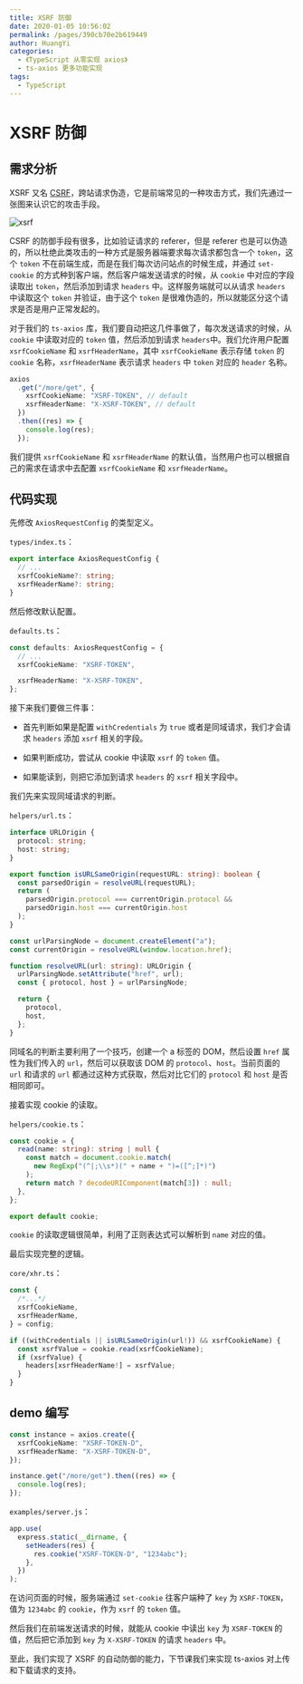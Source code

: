 ```yaml
---
title: XSRF 防御
date: 2020-01-05 10:56:02
permalink: /pages/390cb70e2b619449
author: HuangYi
categories:
  - 《TypeScript 从零实现 axios》
  - ts-axios 更多功能实现
tags:
  - TypeScript
---
```


# XSRF 防御

## 需求分析

XSRF 又名 [CSRF](<https://developer.mozilla.org/en-US/docs/Learn/Server-side/First_steps/Website_security#Cross-Site_Request_Forgery_(CSRF)>)，跨站请求伪造，它是前端常见的一种攻击方式，我们先通过一张图来认识它的攻击手段。

![xsrf](https://cdn.jsdelivr.net/gh/xugaoyi/image_store/blog/20200105110743.png "xsrf")

CSRF 的防御手段有很多，比如验证请求的 referer，但是 referer 也是可以伪造的，所以杜绝此类攻击的一种方式是服务器端要求每次请求都包含一个 `token`，这个 `token` 不在前端生成，而是在我们每次访问站点的时候生成，并通过 `set-cookie` 的方式种到客户端，然后客户端发送请求的时候，从 `cookie` 中对应的字段读取出 `token`，然后添加到请求 `headers` 中。这样服务端就可以从请求 `headers` 中读取这个 `token` 并验证，由于这个 `token` 是很难伪造的，所以就能区分这个请求是否是用户正常发起的。

对于我们的 `ts-axios` 库，我们要自动把这几件事做了，每次发送请求的时候，从 `cookie` 中读取对应的 `token` 值，然后添加到请求 `headers`中。我们允许用户配置 `xsrfCookieName` 和 `xsrfHeaderName`，其中 `xsrfCookieName` 表示存储 `token` 的 `cookie` 名称，`xsrfHeaderName` 表示请求 `headers` 中 `token` 对应的 `header` 名称。

```typescript
axios
  .get("/more/get", {
    xsrfCookieName: "XSRF-TOKEN", // default
    xsrfHeaderName: "X-XSRF-TOKEN", // default
  })
  .then((res) => {
    console.log(res);
  });
```

我们提供 `xsrfCookieName` 和 `xsrfHeaderName` 的默认值，当然用户也可以根据自己的需求在请求中去配置 `xsrfCookieName` 和 `xsrfHeaderName`。

## 代码实现

先修改 `AxiosRequestConfig` 的类型定义。

`types/index.ts`：

```typescript
export interface AxiosRequestConfig {
  // ...
  xsrfCookieName?: string;
  xsrfHeaderName?: string;
}
```

然后修改默认配置。

`defaults.ts`：

```typescript
const defaults: AxiosRequestConfig = {
  // ...
  xsrfCookieName: "XSRF-TOKEN",

  xsrfHeaderName: "X-XSRF-TOKEN",
};
```

接下来我们要做三件事：

- 首先判断如果是配置 `withCredentials` 为 `true` 或者是同域请求，我们才会请求 `headers` 添加 `xsrf` 相关的字段。

- 如果判断成功，尝试从 cookie 中读取 `xsrf` 的 `token` 值。

- 如果能读到，则把它添加到请求 `headers` 的 `xsrf` 相关字段中。

我们先来实现同域请求的判断。

`helpers/url.ts`：

```typescript
interface URLOrigin {
  protocol: string;
  host: string;
}

export function isURLSameOrigin(requestURL: string): boolean {
  const parsedOrigin = resolveURL(requestURL);
  return (
    parsedOrigin.protocol === currentOrigin.protocol &&
    parsedOrigin.host === currentOrigin.host
  );
}

const urlParsingNode = document.createElement("a");
const currentOrigin = resolveURL(window.location.href);

function resolveURL(url: string): URLOrigin {
  urlParsingNode.setAttribute("href", url);
  const { protocol, host } = urlParsingNode;

  return {
    protocol,
    host,
  };
}
```

同域名的判断主要利用了一个技巧，创建一个 a 标签的 DOM，然后设置 `href` 属性为我们传入的 `url`，然后可以获取该 DOM 的 `protocol`、`host`。当前页面的 `url` 和请求的 `url` 都通过这种方式获取，然后对比它们的 `protocol` 和 `host` 是否相同即可。

接着实现 cookie 的读取。

`helpers/cookie.ts`：

```typescript
const cookie = {
  read(name: string): string | null {
    const match = document.cookie.match(
      new RegExp("(^|;\\s*)(" + name + ")=([^;]*)")
    );
    return match ? decodeURIComponent(match[3]) : null;
  },
};

export default cookie;
```

`cookie` 的读取逻辑很简单，利用了正则表达式可以解析到 `name` 对应的值。

最后实现完整的逻辑。

`core/xhr.ts`：

```typescript
const {
  /*...*/
  xsrfCookieName,
  xsrfHeaderName,
} = config;

if ((withCredentials || isURLSameOrigin(url!)) && xsrfCookieName) {
  const xsrfValue = cookie.read(xsrfCookieName);
  if (xsrfValue) {
    headers[xsrfHeaderName!] = xsrfValue;
  }
}
```

## demo 编写

```typescript
const instance = axios.create({
  xsrfCookieName: "XSRF-TOKEN-D",
  xsrfHeaderName: "X-XSRF-TOKEN-D",
});

instance.get("/more/get").then((res) => {
  console.log(res);
});
```

`examples/server.js`：

```javascript
app.use(
  express.static(__dirname, {
    setHeaders(res) {
      res.cookie("XSRF-TOKEN-D", "1234abc");
    },
  })
);
```

在访问页面的时候，服务端通过 `set-cookie` 往客户端种了 `key` 为 `XSRF-TOKEN`，值为 `1234abc` 的 `cookie`，作为 `xsrf` 的 `token` 值。

然后我们在前端发送请求的时候，就能从 cookie 中读出 `key` 为 `XSRF-TOKEN` 的值，然后把它添加到 `key` 为 `X-XSRF-TOKEN` 的请求 `headers` 中。

至此，我们实现了 XSRF 的自动防御的能力，下节课我们来实现 ts-axios 对上传和下载请求的支持。

 
 <comment/> 
 